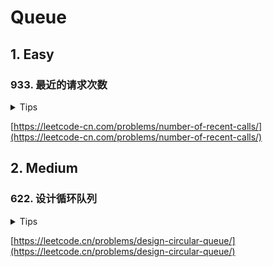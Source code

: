 # Queue

## 1. Easy

### 933. 最近的请求次数

<details>
<summary>Tips</summary>

1. t是递增的
2. 所以用队列维护一个在[t-3000,t]范围的滑动窗口即可

</details>

[https://leetcode-cn.com/problems/number-of-recent-calls/](https://leetcode-cn.com/problems/number-of-recent-calls/)

## 2. Medium

### 622. 设计循环队列

<details>
<summary>Tips</summary>

1. 用一个数组存储数据
2. 记录一个头index,一个尾index
3. 取值时记得求模

</details>

[https://leetcode.cn/problems/design-circular-queue/](https://leetcode.cn/problems/design-circular-queue/)